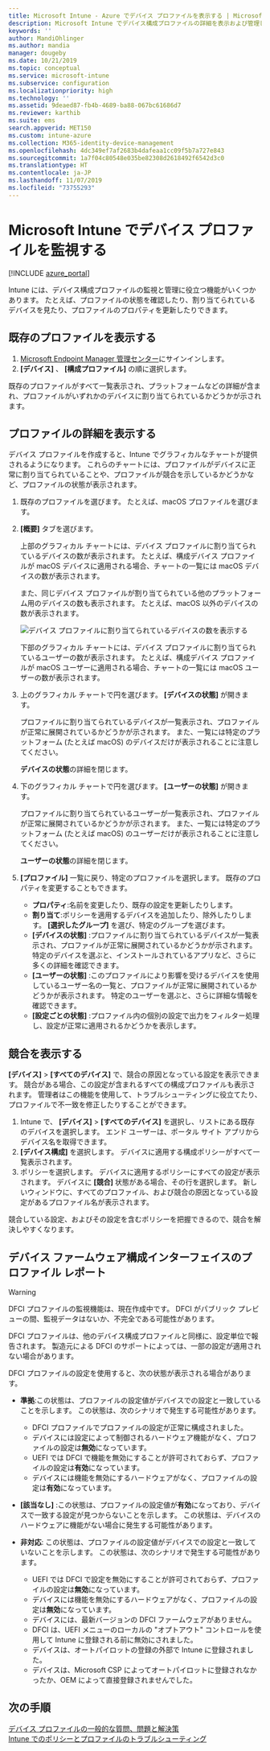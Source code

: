 ```yaml
---
title: Microsoft Intune - Azure でデバイス プロファイルを表示する | Microsoft Docs
description: Microsoft Intune でデバイス構成プロファイルの詳細を表示および管理し、プロファイルに割り当てられたデバイスの数のグラフィカルなチャートを表示し、プロファイルが割り当てられるか展開されているデバイスを表示します。 競合する設定があるプロファイルをトラブルシューティングすることもできます。
keywords: ''
author: MandiOhlinger
ms.author: mandia
manager: dougeby
ms.date: 10/21/2019
ms.topic: conceptual
ms.service: microsoft-intune
ms.subservice: configuration
ms.localizationpriority: high
ms.technology: ''
ms.assetid: 9deaed87-fb4b-4689-ba88-067bc61686d7
ms.reviewer: karthib
ms.suite: ems
search.appverid: MET150
ms.custom: intune-azure
ms.collection: M365-identity-device-management
ms.openlocfilehash: 4dc349ef7af2683b4dafeaa1cc09f5b7a727e843
ms.sourcegitcommit: 1a7f04c80548e035be82308d2618492f6542d3c0
ms.translationtype: HT
ms.contentlocale: ja-JP
ms.lasthandoff: 11/07/2019
ms.locfileid: "73755293"
---
```

# <a name="monitor-device-profiles-in-microsoft-intune"></a>Microsoft Intune でデバイス プロファイルを監視する

[!INCLUDE [azure_portal](../includes/azure_portal.md)]

Intune には、デバイス構成プロファイルの監視と管理に役立つ機能がいくつかあります。 たとえば、プロファイルの状態を確認したり、割り当てられているデバイスを見たり、プロファイルのプロパティを更新したりできます。

## <a name="view-existing-profiles"></a>既存のプロファイルを表示する

1. [Microsoft Endpoint Manager 管理センター](https://go.microsoft.com/fwlink/?linkid=2109431)にサインインします。
2. **[デバイス]** 、 **[構成プロファイル]** の順に選択します。

既存のプロファイルがすべて一覧表示され、プラットフォームなどの詳細が含まれ、プロファイルがいずれかのデバイスに割り当てられているかどうかが示されます。

## <a name="view-details-on-a-profile"></a>プロファイルの詳細を表示する

デバイス プロファイルを作成すると、Intune でグラフィカルなチャートが提供されるようになります。 これらのチャートには、プロファイルがデバイスに正常に割り当てられていることや、プロファイルが競合を示しているかどうかなど、プロファイルの状態が表示されます。

1. 既存のプロファイルを選びます。 たとえば、macOS プロファイルを選びます。
2. **[概要]** タブを選びます。

    上部のグラフィカル チャートには、デバイス プロファイルに割り当てられているデバイスの数が表示されます。 たとえば、構成デバイス プロファイルが macOS デバイスに適用される場合、チャートの一覧には macOS デバイスの数が表示されます。

    また、同じデバイス プロファイルが割り当てられている他のプラットフォーム用のデバイスの数も表示されます。 たとえば、macOS 以外のデバイスの数が表示されます。

    ![デバイス プロファイルに割り当てられているデバイスの数を表示する](./media/device-profile-monitor/device-configuration-profile-graphical-chart.png)

    下部のグラフィカル チャートには、デバイス プロファイルに割り当てられているユーザーの数が表示されます。 たとえば、構成デバイス プロファイルが macOS ユーザーに適用される場合、チャートの一覧には macOS ユーザーの数が表示されます。

3. 上のグラフィカル チャートで円を選びます。 **[デバイスの状態]** が開きます。

    プロファイルに割り当てられているデバイスが一覧表示され、プロファイルが正常に展開されているかどうかが示されます。 また、一覧には特定のプラットフォーム (たとえば macOS) のデバイスだけが表示されることに注意してください。

    **デバイスの状態**の詳細を閉じます。

4. 下のグラフィカル チャートで円を選びます。 **[ユーザーの状態]** が開きます。 

    プロファイルに割り当てられているユーザーが一覧表示され、プロファイルが正常に展開されているかどうかが示されます。 また、一覧には特定のプラットフォーム (たとえば macOS) のユーザーだけが表示されることに注意してください。

    **ユーザーの状態**の詳細を閉じます。

5. **[プロファイル]** 一覧に戻り、特定のプロファイルを選択します。 既存のプロパティを変更することもできます。
    - **プロパティ**:名前を変更したり、既存の設定を更新したりします。
    - **割り当て**:ポリシーを適用するデバイスを追加したり、除外したりします。 **[選択したグループ]** を選び、特定のグループを選びます。
    - **[デバイスの状態]** :プロファイルに割り当てられているデバイスが一覧表示され、プロファイルが正常に展開されているかどうかが示されます。 特定のデバイスを選ぶと、インストールされているアプリなど、さらに多くの詳細を確認できます。
    - **[ユーザーの状態]** :このプロファイルにより影響を受けるデバイスを使用しているユーザー名の一覧と、プロファイルが正常に展開されているかどうかが表示されます。 特定のユーザーを選ぶと、さらに詳細な情報を確認できます。
    - **[設定ごとの状態]** :プロファイル内の個別の設定で出力をフィルター処理し、設定が正常に適用されるかどうかを表示します。

## <a name="view-conflicts"></a>競合を表示する

**[デバイス]**  >  **[すべてのデバイス]** で、競合の原因となっている設定を表示できます。 競合がある場合、この設定が含まれるすべての構成プロファイルも表示されます。 管理者はこの機能を使用して、トラブルシューティングに役立てたり、プロファイルで不一致を修正したりすることができます。

1. Intune で、 **[デバイス]**  >  **[すべてのデバイス]** を選択し、リストにある既存のデバイスを選択します。 エンド ユーザーは、ポータル サイト アプリからデバイス名を取得できます。
2. **[デバイス構成]** を選択します。 デバイスに適用する構成ポリシーがすべて一覧表示されます。
3. ポリシーを選択します。 デバイスに適用するポリシーにすべての設定が表示されます。 デバイスに **[競合]** 状態がある場合、その行を選択します。 新しいウィンドウに、すべてのプロファイル、および競合の原因となっている設定があるプロファイル名が表示されます。

競合している設定、およびその設定を含むポリシーを把握できるので、競合を解決しやすくなります。 

## <a name="device-firmware-configuration-interface-profile-reporting"></a>デバイス ファームウェア構成インターフェイスのプロファイル レポート

> [!WARNING]
> DFCI プロファイルの監視機能は、現在作成中です。 DFCI がパブリック プレビューの間、監視データはないか、不完全である可能性があります。

DFCI プロファイルは、他のデバイス構成プロファイルと同様に、設定単位で報告されます。 製造元による DFCI のサポートによっては、一部の設定が適用されない場合があります。

DFCI プロファイルの設定を使用すると、次の状態が表示される場合があります。

- **準拠**:この状態は、プロファイルの設定値がデバイスでの設定と一致していることを示します。 この状態は、次のシナリオで発生する可能性があります。

  - DFCI プロファイルでプロファイルの設定が正常に構成されました。
  - デバイスには設定によって制御されるハードウェア機能がなく、プロファイルの設定は**無効**になっています。
  - UEFI では DFCI で機能を無効にすることが許可されておらず、プロファイルの設定は**有効**になっています。
  - デバイスには機能を無効にするハードウェアがなく、プロファイルの設定は**有効**になっています。

- **[該当なし]** :この状態は、プロファイルの設定値が**有効**になっており、デバイスで一致する設定が見つからないことを示します。 この状態は、デバイスのハードウェアに機能がない場合に発生する可能性があります。

- **非対応**: この状態は、プロファイルの設定値がデバイスでの設定と一致していないことを示します。 この状態は、次のシナリオで発生する可能性があります。

  - UEFI では DFCI で設定を無効にすることが許可されておらず、プロファイルの設定は**無効**になっています。
  - デバイスには機能を無効にするハードウェアがなく、プロファイルの設定は**無効**になっています。
  - デバイスには、最新バージョンの DFCI ファームウェアがありません。
  - DFCI は、UEFI メニューのローカルの "オプトアウト" コントロールを使用して Intune に登録される前に無効にされました。
  - デバイスは、オートパイロットの登録の外部で Intune に登録されました。
  - デバイスは、Microsoft CSP によってオートパイロットに登録されなかったか、OEM によって直接登録されませんでした。

## <a name="next-steps"></a>次の手順

[デバイス プロファイルの一般的な質問、問題と解決策](device-profile-troubleshoot.md)  
[Intune でのポリシーとプロファイルのトラブルシューティング](troubleshoot-policies-in-microsoft-intune.md)
